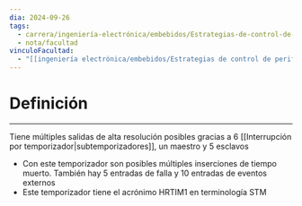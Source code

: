 ```yaml
---
dia: 2024-09-26
tags:
  - carrera/ingeniería-electrónica/embebidos/Estrategias-de-control-de-periféricos
  - nota/facultad
vinculoFacultad:
  - "[[ingeniería electrónica/embebidos/Estrategias de control de periféricos/Resumen.md]]"
---
```

# Definición
---
Tiene múltiples salidas de alta resolución posibles gracias a $6$ [[Interrupción por temporizador|subtemporizadores]], un maestro y $5$ esclavos
* Con este temporizador son posibles múltiples inserciones de tiempo muerto. También hay $5$ entradas de falla y $10$ entradas de eventos externos
* Este temporizador tiene el acrónimo HRTIM1 en terminología STM